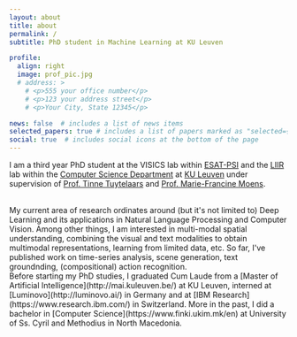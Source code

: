 ```yaml
---
layout: about
title: about
permalink: /
subtitle: PhD student in Machine Learning at KU Leuven

profile:
  align: right
  image: prof_pic.jpg
  # address: >
    # <p>555 your office number</p>
    # <p>123 your address street</p>
    # <p>Your City, State 12345</p>

news: false  # includes a list of news items
selected_papers: true # includes a list of papers marked as "selected={true}"
social: true  # includes social icons at the bottom of the page
---
```


I am a third year PhD student at the VISICS lab within [ESAT-PSI](https://www.esat.kuleuven.be/psi) and the [LIIR](https://liir.cs.kuleuven.be/) lab within the [Computer Science Department](https://wms.cs.kuleuven.be/cs/english) at [KU Leuven](https://www.kuleuven.be/kuleuven/) under supervision of [Prof. Tinne Tuytelaars](https://homes.esat.kuleuven.be/~tuytelaa/) and [Prof. Marie-Francine Moens](https://people.cs.kuleuven.be/~sien.moens/).

<br>
My current area of research ordinates around (but it's not limited to) Deep Learning and its applications in Natural Language Processing and Computer Vision. Among other things, I am interested in multi-modal spatial understanding, combining the visual and text modalities to obtain multimodal representations, learning from limited data, etc. So far, I've published work on time-series analysis, scene generation, text groundnding, (compositional) action recognition.

<br>
Before starting my PhD studies, I graduated Cum Laude from a [Master of Artificial Intelligence](http://mai.kuleuven.be/) at KU Leuven, interned at [Luminovo](http://luminovo.ai/) in Germany and at [IBM Research](https://www.research.ibm.com/) in Switzerland. More in the past, I did a bachelor in [Computer Science](https://www.finki.ukim.mk/en) at University of Ss. Cyril and Methodius in North Macedonia.
